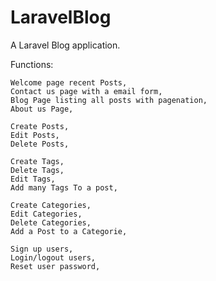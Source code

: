 # LaravelBlog

A Laravel Blog application.

Functions:

	Welcome page recent Posts,
	Contact us page with a email form,
	Blog Page listing all posts with pagenation,
	About us Page,

	Create Posts,
	Edit Posts,
	Delete Posts,

	Create Tags,
	Delete Tags,
	Edit Tags,
	Add many Tags To a post,

	Create Categories,
	Edit Categories,
	Delete Categories,
	Add a Post to a Categorie,

	Sign up users,
	Login/logout users,
	Reset user password,



